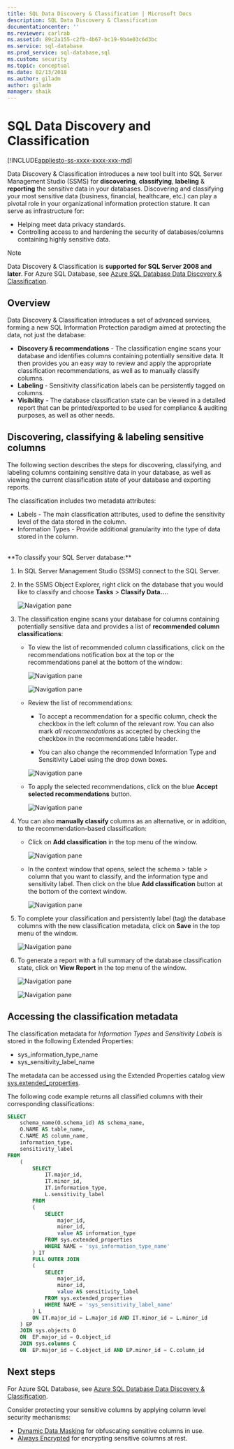```yaml
---
title: SQL Data Discovery & Classification | Microsoft Docs
description: SQL Data Discovery & Classification
documentationcenter: ''
ms.reviewer: carlrab
ms.assetid: 89c2a155-c2fb-4b67-bc19-9b4e03c6d3bc
ms.service: sql-database
ms.prod_service: sql-database,sql
ms.custom: security
ms.topic: conceptual
ms.date: 02/13/2018
ms.author: giladm
author: giladm
manager: shaik
---
```

# SQL Data Discovery and Classification
[!INCLUDE[appliesto-ss-xxxx-xxxx-xxx-md](../../includes/appliesto-ss-xxxx-xxxx-xxx-md.md)]

Data Discovery & Classification introduces a new tool built into SQL Server Management Studio (SSMS) for **discovering**, **classifying**, **labeling** & **reporting** the sensitive data in your databases.
Discovering and classifying your most sensitive data (business, financial, healthcare, etc.) can play a pivotal role in your organizational information protection stature. It can serve as infrastructure for:
* Helping meet data privacy standards.
* Controlling access to and hardening the security of databases/columns containing highly sensitive data.

> [!NOTE]
> Data Discovery & Classification is **supported for SQL Server 2008 and later**. For Azure SQL Database, see [Azure SQL Database Data Discovery & Classification](https://go.microsoft.com/fwlink/?linkid=866265).

## <a id="subheading-1"></a>Overview
Data Discovery & Classification introduces a set of advanced services, forming a new SQL Information Protection paradigm aimed at protecting the data, not just the database:
* **Discovery & recommendations** - The classification engine scans your database and identifies columns containing potentially sensitive data. It then provides you an easy way to review and apply the appropriate classification recommendations, as well as to manually classify columns.
* **Labeling** - Sensitivity classification labels can be persistently tagged on columns.
* **Visibility** - The database classification state can be viewed in a detailed report that can be printed/exported to be used for compliance & auditing purposes, as well as other needs.

## <a id="subheading-2"></a>Discovering, classifying & labeling sensitive columns
The following section describes the steps for discovering, classifying, and labeling columns containing sensitive data in your database, as well as viewing the current classification state of your database and exporting reports.

The classification includes two metadata attributes:
* Labels - The main classification attributes, used to define the sensitivity level of the data stored in the column.  
* Information Types - Provide additional granularity into the type of data stored in the column.

<br>
**To classify your SQL Server database:**

1. In SQL Server Management Studio (SSMS) connect to the SQL Server.

2. In the SSMS Object Explorer, right click on the database that you would like to classify and choose **Tasks** > **Classify Data...**.

    ![Navigation pane][1]

3. The classification engine scans your database for columns containing potentially sensitive data and provides a list of **recommended column classifications**:

    * To view the list of recommended column classifications, click on the recommendations notification box at the top or the recommendations panel at the bottom of the window:

        ![Navigation pane][2]

        ![Navigation pane][3]

    * Review the list of recommendations:
        * To accept a recommendation for a specific column, check the checkbox in the left column of the relevant row. You can also mark *all recommendations* as accepted by checking the checkbox in the recommendations table header.

        * You can also change the recommended Information Type and Sensitivity Label using the drop down boxes.        

        ![Navigation pane][4]

    * To apply the selected recommendations, click on the blue **Accept selected recommendations** button.

        ![Navigation pane][5]

4. You can also **manually classify** columns as an alternative, or in addition, to the recommendation-based classification:

    * Click on **Add classification** in the top menu of the window.

        ![Navigation pane][6]

    * In the context window that opens, select the schema > table > column that you want to classify, and the information type and sensitivity label. Then click on the blue **Add classification** button at the bottom of the context window.

        ![Navigation pane][7]

5. To complete your classification and persistently label (tag) the database columns with the new classification metadata, click on **Save** in the top menu of the window.

    ![Navigation pane][8]


6. To generate a report with a full summary of the database classification state, click on **View Report** in the top menu of the window.

    ![Navigation pane][9]

    ![Navigation pane][10]


## <a id="subheading-3"></a>Accessing the classification metadata

The classification metadata for *Information Types* and *Sensitivity Labels* is stored in the following Extended Properties: 
* sys_information_type_name
* sys_sensitivity_label_name

The metadata can be accessed using the Extended Properties catalog view [sys.extended_properties](https://docs.microsoft.com/sql/relational-databases/system-catalog-views/extended-properties-catalog-views-sys-extended-properties).

The following code example returns all classified columns with their corresponding classifications:

```sql
SELECT
    schema_name(O.schema_id) AS schema_name,
    O.NAME AS table_name,
    C.NAME AS column_name,
    information_type,
    sensitivity_label 
FROM
    (
        SELECT
            IT.major_id,
            IT.minor_id,
            IT.information_type,
            L.sensitivity_label 
        FROM
        (
            SELECT
                major_id,
                minor_id,
                value AS information_type 
            FROM sys.extended_properties 
            WHERE NAME = 'sys_information_type_name'
        ) IT 
        FULL OUTER JOIN
        (
            SELECT
                major_id,
                minor_id,
                value AS sensitivity_label 
            FROM sys.extended_properties 
            WHERE NAME = 'sys_sensitivity_label_name'
        ) L 
        ON IT.major_id = L.major_id AND IT.minor_id = L.minor_id
    ) EP
    JOIN sys.objects O
    ON  EP.major_id = O.object_id 
    JOIN sys.columns C 
    ON  EP.major_id = C.object_id AND EP.minor_id = C.column_id
```

## <a id="subheading-4"></a>Next steps

For Azure SQL Database, see [Azure SQL Database Data Discovery & Classification](https://go.microsoft.com/fwlink/?linkid=866265).

Consider protecting your sensitive columns by applying column level security mechanisms:

* [Dynamic Data Masking](https://docs.microsoft.com/sql/relational-databases/security/dynamic-data-masking) for obfuscating sensitive columns in use.
* [Always Encrypted](https://docs.microsoft.com/sql/relational-databases/security/encryption/always-encrypted-database-engine) for encrypting sensitive columns at rest.

<!--Anchors-->
[SQL Data Discovery & Classification overview]: #subheading-1
[Discovering, classifying & labeling sensitive columns]: #subheading-2
[Accessing the classification metadata]: #subheading-3
[Next Steps]: #subheading-4

<!--Image references-->
[1]: ./media/sql-data-discovery-and-classification/1_data_classification_explorer_menu.png
[2]: ./media/sql-data-discovery-and-classification/2_recommendations_notification_box.png
[3]: ./media/sql-data-discovery-and-classification/3_recommendations_panel.png
[4]: ./media/sql-data-discovery-and-classification/4_recommendations.png
[5]: ./media/sql-data-discovery-and-classification/5_accept_recommendations_button.png
[6]: ./media/sql-data-discovery-and-classification/6_add_classification_button.png
[7]: ./media/sql-data-discovery-and-classification/7_manual_classification.png
[8]: ./media/sql-data-discovery-and-classification/8_save.png
[9]: ./media/sql-data-discovery-and-classification/9_view_report.png
[10]: ./media/sql-data-discovery-and-classification/10_report.png
